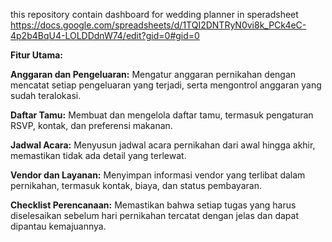 this repository contain dashboard for wedding planner in speradsheet https://docs.google.com/spreadsheets/d/1TQI2DNTRyN0vi8k_PCk4eC-4p2b4BqU4-LOLDDdnW74/edit?gid=0#gid=0


**Fitur Utama:**
  
  
  **Anggaran dan Pengeluaran:** Mengatur anggaran pernikahan dengan mencatat setiap pengeluaran yang terjadi, serta mengontrol anggaran yang sudah teralokasi.

  **Daftar Tamu:** Membuat dan mengelola daftar tamu, termasuk pengaturan RSVP, kontak, dan preferensi makanan.

  **Jadwal Acara:** Menyusun jadwal acara pernikahan dari awal hingga akhir, memastikan tidak ada detail yang terlewat.

  **Vendor dan Layanan:** Menyimpan informasi vendor yang terlibat dalam pernikahan, termasuk kontak, biaya, dan status pembayaran.

  **Checklist Perencanaan:** Memastikan bahwa setiap tugas yang harus diselesaikan sebelum hari pernikahan tercatat dengan jelas dan dapat dipantau kemajuannya.
